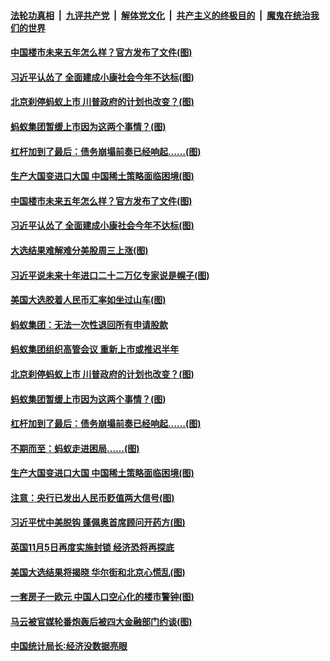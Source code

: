 ####  [法轮功真相](../../../../basic/blob/master/README.md?t=11051802) &nbsp;|&nbsp; [九评共产党](../../../../9ping.md/blob/master/README.md?t=11051802) &nbsp;|&nbsp; [解体党文化](../../../../jtdwh.md/blob/master/README.md?t=11051802)  &nbsp;|&nbsp; [共产主义的终极目的](../../../../gczydzjmd.md/blob/master/README.md?t=11051802) &nbsp;|&nbsp; [魔鬼在统治我们的世界](../../../../mgztzwmdsj.md/blob/master/README.md?t=11051802) 

#### [中国楼市未来五年怎么样？官方发布了文件(图)](../pages/p5/951486.md?t=11051802) 

#### [习近平认怂了 全面建成小康社会今年不达标(图)](../pages/p5/951487.md?t=11051802) 

#### [北京刹停蚂蚁上市 川普政府的计划也改变？(图)](../pages/p5/951469.md?t=11051802) 

#### [蚂蚁集团暂缓上市因为这两个事情？(图)](../pages/p5/951454.md?t=11051802) 

#### [杠杆加到了最后：债务崩塌前奏已经响起……(图)](../pages/p5/951395.md?t=11051802) 

#### [生产大国变进口大国 中国稀土策略面临困境(图)](../pages/p5/951389.md?t=11051802) 

#### [中国楼市未来五年怎么样？官方发布了文件(图)](../pages/p5/951486.md?t=11051802) 

#### [习近平认怂了 全面建成小康社会今年不达标(图)](../pages/p5/951487.md?t=11051802) 

#### [大选结果难解难分美股周三上涨(图)](../pages/p5/951511.md?t=11051802) 

#### [习近平说未来十年进口二十二万亿专家说是幌子(图)](../pages/p5/951506.md?t=11051802) 

#### [美国大选胶着人民币汇率如坐过山车(图)](../pages/p5/951495.md?t=11051802) 

#### [蚂蚁集团：无法一次性退回所有申请股款](../pages/p5/951477.md?t=11051802) 

#### [蚂蚁集团组织高管会议 重新上市或推迟半年](../pages/p5/951473.md?t=11051802) 

#### [北京刹停蚂蚁上市 川普政府的计划也改变？(图)](../pages/p5/951469.md?t=11051802) 

#### [蚂蚁集团暂缓上市因为这两个事情？(图)](../pages/p5/951454.md?t=11051802) 


#### [杠杆加到了最后：债务崩塌前奏已经响起……(图)](../pages/p5/951395.md?t=11051802) 

#### [不期而至：蚂蚁走进困局……(图)](../pages/p5/951394.md?t=11051802) 

#### [生产大国变进口大国 中国稀土策略面临困境(图)](../pages/p5/951389.md?t=11051802) 

#### [注意：央行已发出人民币贬值两大信号(图)](../pages/p5/951397.md?t=11051802) 

#### [习近平忧中美脱钩 蓬佩奥首席顾问开药方(图)](../pages/p5/951338.md?t=11051802) 

#### [英国11月5日再度实施封锁 经济恐将再探底](../pages/p5/951330.md?t=11051802) 

#### [美国大选结果将揭晓 华尔街和北京心慌乱(图)](../pages/p5/951328.md?t=11051802) 

#### [一套房子一欧元 中国人口空心化的楼市警钟(图)](../pages/p5/951250.md?t=11051802) 

#### [马云被官媒轮番炮轰后被四大金融部门约谈(图)](../pages/p5/951245.md?t=11051802) 

#### [中国统计局长∶经济没数据亮眼](../pages/p5/951286.md?t=11051802) 

